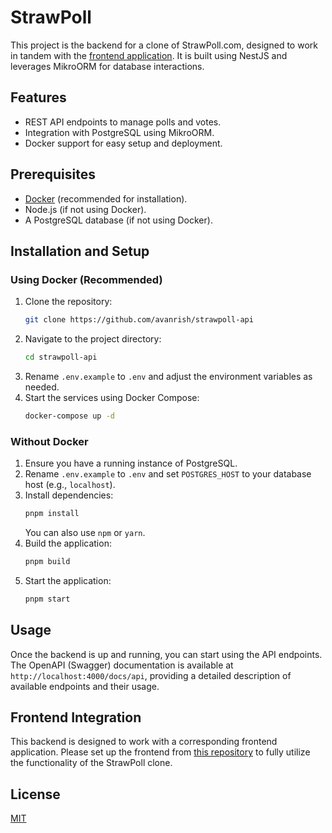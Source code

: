# StrawPoll

This project is the backend for a clone of StrawPoll.com, designed to work in tandem with the [frontend application](https://github.com/avanrish/strawpoll-web). It is built using NestJS and leverages MikroORM for database interactions.

## Features

- REST API endpoints to manage polls and votes.
- Integration with PostgreSQL using MikroORM.
- Docker support for easy setup and deployment.

## Prerequisites

- [Docker](https://www.docker.com/) (recommended for installation).
- Node.js (if not using Docker).
- A PostgreSQL database (if not using Docker).

## Installation and Setup

### Using Docker (Recommended)

1. Clone the repository:
   ```bash
   git clone https://github.com/avanrish/strawpoll-api
   ```
2. Navigate to the project directory:
   ```bash
   cd strawpoll-api
   ```
3. Rename `.env.example` to `.env` and adjust the environment variables as needed.
4. Start the services using Docker Compose:
   ```bash
   docker-compose up -d
   ```

### Without Docker

1. Ensure you have a running instance of PostgreSQL.
2. Rename `.env.example` to `.env` and set `POSTGRES_HOST` to your database host (e.g., `localhost`).
3. Install dependencies:
   ```bash
   pnpm install
   ```
   You can also use `npm` or `yarn`.
4. Build the application:
   ```bash
   pnpm build
   ```
5. Start the application:
   ```bash
   pnpm start
   ```

## Usage

Once the backend is up and running, you can start using the API endpoints. The OpenAPI (Swagger) documentation is available at `http://localhost:4000/docs/api`, providing a detailed description of available endpoints and their usage.

## Frontend Integration

This backend is designed to work with a corresponding frontend application. Please set up the frontend from [this repository](https://github.com/avanrish/strawpoll-web) to fully utilize the functionality of the StrawPoll clone.

## License

[MIT](LICENSE.md)
